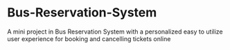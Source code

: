# Bus-Reservation-System
A mini project in Bus Reservation System with a personalized easy to utilize user experience for booking and cancelling tickets online 
